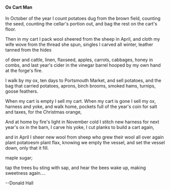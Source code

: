 #### Ox Cart Man

In October of the year
I count potatoes dug from the brown field,
counting the seed, counting
the cellar's portion out,
and bag the rest on the cart's floor.

Then in my cart I pack wool
sheered from the sheep in April, and cloth
my wife wove from the thread she spun,
singles I carved all winter,
leather tanned from the hides

of deer and cattle, linen, flaxseed, apples,
carrots, cabbages, honey in combs,
and last year's cider
in the vinegar barrel
hooped by my own hand at the forge's fire.

I walk by my ox, ten days to Portsmouth Market,
and sell potatoes,
and the bag that carried potatoes,
aprons, birch brooms,
smoked hams, turnips, goose feathers.

When my cart is empty I sell my cart.
When my cart is gone I sell my ox,
harness and yoke,
and walk home, pockets full of the year's coin
for salt and taxes, for the Christmas orange,

And at home by fire's light in November cold
I stitch new harness
for next year's ox in the barn,
I carve his yoke, I cut planks
to build a cart again,

and in April I sheer new wool
from sheep who grew their wool all over again
plant potatoesm plant flax, knowing
we empty the vessel, and set the vessel down,
only that it fill.



maple sugar;

tap the trees bu sting with sap, and hear
the bees wake up, making sweetness again....


--Donald Hall
